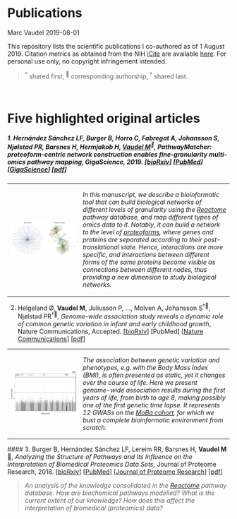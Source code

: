 Publications
================
Marc Vaudel
2019-08-01

This repository lists the scientific publications I co-authored as of 1
August 2019. Citation metrics as obtained from the NIH
[iCite](icite.od.nih.gov) are available
[here](docs/icite/icite_report_01.08.2019.xlsx). For personal use only,
no copyright infringement intended.

> <sup>\*</sup> shared first, <sup>:email:</sup> corresponding
> authorship, <sup>†</sup> shared last.
<br>

# Five highlighted original articles

##### 1\. Hernández Sánchez LF, Burger B, Horro C, Fabregat A, Johansson S, Njølstad PR, Barsnes H, Hermjakob H, <u>Vaudel M</u><sup>:email:</sup>, *PathwayMatcher: proteoform-centric network construction enables fine-granularity multi-omics pathway mapping*, GigaScience, 2019. \[[bioRxiv](https://doi.org/10.1101/375097)\] \[[PubMed](https://www.ncbi.nlm.nih.gov/pubmed/31363752)\] \[[GigaScience](https://doi.org/10.1093/gigascience/giz088)\] \[[pdf](docs/pdf/giz088.pdf)\]</font>

<table>

<tr>

<td width="150">

![PathwayMatcher](docs/figures/PathwayMatcher.png?raw=true
"PathwayMatcher")

</td>

<td>

*In this manuscript, we describe a bioinformatic tool that can build
biological networks of different levels of granularity using the
[Reactome](reactome.org) pathway database, and map different types of
omics data to it. Notably, it can build a network to the level of
[proteoforms](https://www.nature.com/articles/nmeth.2369), where genes
and proteins are separated according to their post-translational state.
Hence, interactions are more specific, and interactions between
different forms of the same proteins become visible as connections
between different nodes, thus providing a new dimension to study
biological networks.*

</td>

</tr>

</table>

2.  Helgeland Ø, **Vaudel M**, Juliusson P, …, Molven A, Johansson
    S<sup>†:email:</sup>, Njølstad PR<sup>†:email:</sup>, *Genome-wide
    association study reveals a dynamic role of common genetic variation
    in infant and early childhood growth*, Nature Communications,
    Accepted. \[[bioRxiv](https://doi.org/10.1101/478255)\] \[PubMed\]
    \[[Nature Communications](https://go.nature.com/2VeBDRa)\]
    \[[pdf](docs/pdf/478255.full.pdf)\]

<table>

<tr>

<td width="150">

![MH time lapse](docs/figures/mh_time-lapse.gif?raw=true
"MH time lapse")

</td>

<td>

*The association between genetic variation and phenotypes, *e.g.* with
the Body Mass Index (BMI), is often presented as static, yet it changes
over the course of life. Here we present genome-wide association results
during the first years of life, from birth to age 8, making possibly one
of the first genetic time lapse. It represents 12 GWASs on the [MoBa
cohort](https://www.fhi.no/studier/moba/forskere/sporreskjemaer---mor-og-barn-unders/),
for which we bust a complete bioinformatic environment from scratch.*

</td>

</tr>

</table>

\#\#\#\#</b> 3. Burger B, Hernández Sánchez LF, Lereim RR, Barsnes H,
**Vaudel M**:email:, *Analyzing the Structure of Pathways and Its
Influence on the Interpretation of Biomedical Proteomics Data Sets*,
Journal of Proteome Research, 2018.
\[[bioRxiv](https://doi.org/10.1101/333492)\]
\[[PubMed](https://www.ncbi.nlm.nih.gov/pubmed/30251541)\] \[[Journal of
Proteome
Research](https://pubs.acs.org/doi/10.1021/acs.jproteome.8b00464)\]
\[[pdf](docs/pdf/acs.jproteome.8b00464.pdf)\]

> *An analysis of the knowledge consolidated in the
> [Reactome](reactome.org) pathway database. How are biochemical
> pathways modelled? What is the current extent of our knowledge? How
> does this affect the interpretation of biomedical (proteomics) data?*
